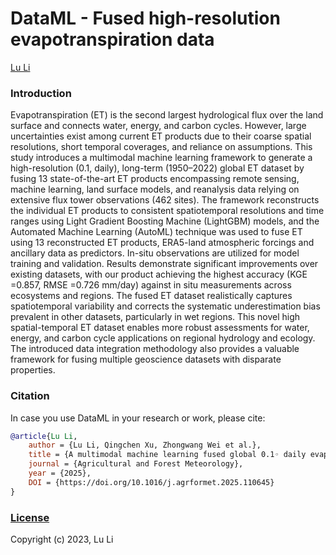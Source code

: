 # DataML - Fused high-resolution evapotranspiration data
[Lu Li](https://www.researchgate.net/profile/Lu-Li-69?ev=hdr_xprf)

### Introduction
Evapotranspiration (ET) is the second largest hydrological flux over the land surface and connects water, energy, and carbon cycles. However, large uncertainties exist among current ET products due to their coarse spatial resolutions, short temporal coverages, and reliance on assumptions. This study introduces a multimodal machine learning framework to generate a high-resolution (0.1, daily), long-term (1950–2022) global ET dataset by fusing 13 state-of-the-art ET products encompassing remote sensing, machine learning, land surface models, and reanalysis data relying on extensive flux tower observations (462 sites). The framework reconstructs the individual ET products to consistent spatiotemporal resolutions and time ranges using Light Gradient Boosting Machine (LightGBM) models, and the Automated Machine Learning (AutoML) technique was used to fuse ET using 13 reconstructed ET products, ERA5-land atmospheric forcings and ancillary data as predictors. In-situ observations are utilized for model training and validation. Results demonstrate significant improvements over existing datasets, with our product achieving the highest accuracy (KGE =0.857, RMSE =0.726 mm/day) against in situ measurements across ecosystems and regions. The fused ET dataset realistically captures spatiotemporal variability and corrects the systematic underestimation bias prevalent in other datasets, particularly in wet regions. This novel high spatial-temporal ET dataset enables more robust assessments for water, energy, and carbon cycle applications on regional hydrology and ecology. The introduced data integration methodology also provides a valuable framework for fusing multiple geoscience datasets with disparate properties.

### Citation

In case you use DataML in your research or work, please cite:

```bibtex
@article{Lu Li,
    author = {Lu Li, Qingchen Xu, Zhongwang Wei et al.},
    title = {A multimodal machine learning fused global 0.1◦ daily evapotranspiration dataset from 1950-2022},
    journal = {Agricultural and Forest Meteorology},
    year = {2025},
    DOI = {https://doi.org/10.1016/j.agrformet.2025.110645}
}
```

### [License](https://github.com/leelew/DataML/LICENSE)
Copyright (c) 2023, Lu Li
